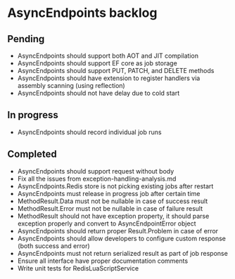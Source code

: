 # AsyncEndpoints backlog

## Pending

- AsyncEndpoints should support both AOT and JIT compilation
- AsyncEndpoints should support EF core as job storage
- AsyncEndpoints should support PUT, PATCH, and DELETE methods
- AsyncEndpoints should have extension to register handlers via assembly scanning (using reflection)
- AsyncEndpoints should not have delay due to cold start

## In progress

- AsyncEndpoints should record individual job runs

## Completed

- AsyncEndpoints should support request without body
- Fix all the issues from exception-handling-analysis.md
- AsyncEndpoints.Redis store is not picking existing jobs after restart
- AsyncEndpoints must release in progress job after certain time
- MethodResult.Data must not be nullable in case of success result
- MethodResult.Error must not be nullable in case of failure result
- MethodResult should not have exception property, it should parse exception properly and convert to AsyncEndpointError object
- AsyncEndpoints should return proper Result.Problem in case of error
- AsyncEndpoints should allow developers to configure custom response (both success and error)
- AsyncEndpoints must not return serialized result as part of job response
- Ensure all interface have proper documentation comments
- Write unit tests for RedisLuaScriptService
